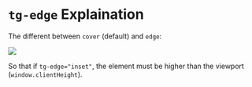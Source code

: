
# `tg-edge` Explaination

The different between `cover` (default) and `edge`:

![](https://raw.githubusercontent.com/triggerjs/trigger/main/readme-assets/tg-edge-explaination.png)

So that if `tg-edge="inset"`, the element must be higher than the viewport (`window.clientHeight`).